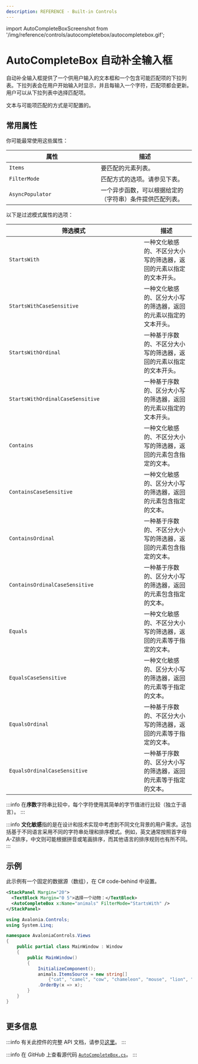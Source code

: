 ```yaml
---
description: REFERENCE - Built-in Controls
---
```


import AutoCompleteBoxScreenshot from '/img/reference/controls/autocompletebox/autocompletebox.gif';

# AutoCompleteBox 自动补全输入框

自动补全输入框提供了一个供用户输入的文本框和一个包含可能匹配项的下拉列表。下拉列表会在用户开始输入时显示，并且每输入一个字符，匹配项都会更新。用户可以从下拉列表中选择匹配项。

文本与可能项匹配的方式是可配置的。

## 常用属性

你可能最常使用这些属性：

<table>
<thead>
<tr><th width="233">属性</th><th>描述</th></tr>
</thead>
<tbody>
<tr><td><code>Items</code></td><td>要匹配的元素列表。</td></tr>
<tr><td><code>FilterMode</code></td><td>匹配方式的选项。请参见下表。</td></tr>
<tr><td><code>AsyncPopulator</code></td><td>一个异步函数，可以根据给定的（字符串）条件提供匹配列表。</td></tr>
</tbody>
</table>

以下是过滤模式属性的选项：

<table>
<thead>
<tr><th width="350">筛选模式</th><th>描述</th></tr>
</thead>
<tbody>
<tr><td><code>StartsWith</code></td><td>一种文化敏感的、不区分大小写的筛选器，返回的元素以指定的文本开头。</td></tr>
<tr><td><code>StartsWithCaseSensitive</code></td><td>一种文化敏感的、区分大小写的筛选器，返回的元素以指定的文本开头。</td></tr>
<tr><td><code>StartsWithOrdinal</code></td><td>一种基于序数的、不区分大小写的筛选器，返回的元素以指定的文本开头。</td></tr>
<tr><td><code>StartsWithOrdinalCaseSensitive</code></td><td>一种基于序数的、区分大小写的筛选器，返回的元素以指定的文本开头。</td></tr>
<tr><td><code>Contains</code></td><td>一种文化敏感的、不区分大小写的筛选器，返回的元素包含指定的文本。</td></tr>
<tr><td><code>ContainsCaseSensitive</code></td><td>一种文化敏感的、区分大小写的筛选器，返回的元素包含指定的文本。</td></tr>
<tr><td><code>ContainsOrdinal</code></td><td>一种基于序数的、不区分大小写的筛选器，返回的元素包含指定的文本。</td></tr>
<tr><td><code>ContainsOrdinalCaseSensitive</code></td><td>一种基于序数的、区分大小写的筛选器，返回的元素包含指定的文本。</td></tr>
<tr><td><code>Equals</code></td><td>一种文化敏感的、不区分大小写的筛选器，返回的元素等于指定的文本。</td></tr>
<tr><td><code>EqualsCaseSensitive</code></td><td>一种文化敏感的、区分大小写的筛选器，返回的元素等于指定的文本。</td></tr>
<tr><td><code>EqualsOrdinal</code></td><td>一种基于序数的、不区分大小写的筛选器，返回的元素等于指定的文本。</td></tr>
<tr><td><code>EqualsOrdinalCaseSensitive</code></td><td>一种基于序数的、区分大小写的筛选器，返回的元素等于指定的文本。</td></tr>
</tbody>
</table>


:::info
在**序数**字符串比较中，每个字符使用其简单的字节值进行比较（独立于语言）。
:::

:::info
**文化敏感**指的是在设计和技术实现中考虑到不同文化背景的用户需求。这包括基于不同语言采用不同的字符串处理和排序模式。例如，英文通常按照首字母A-Z排序，中文则可能根据拼音或笔画排序，而其他语言的排序规则也有所不同。
:::


## 示例

此示例有一个固定的数据源（数组），在 C# code-behind 中设置。

```xml
<StackPanel Margin="20">
  <TextBlock Margin="0 5">选择一个动物：</TextBlock>
  <AutoCompleteBox x:Name="animals" FilterMode="StartsWith" />
</StackPanel>
```

```csharp title='C#'
using Avalonia.Controls;
using System.Linq;

namespace AvaloniaControls.Views
{
    public partial class MainWindow : Window
    {
        public MainWindow()
        {
            InitializeComponent();
            animals.ItemsSource = new string[] 
                {"cat", "camel", "cow", "chameleon", "mouse", "lion", "zebra" }
            .OrderBy(x => x);
        }
    }
}
```

<img src={AutoCompleteBoxScreenshot} alt="" />

## 更多信息

:::info
有关此控件的完整 API 文档，请参见[这里](http://reference.avaloniaui.net/api/Avalonia.Controls/AutoCompleteBox/)。
:::

:::info
在 _GitHub_ 上查看源代码 [`AutoCompleteBox.cs`](https://github.com/AvaloniaUI/Avalonia/blob/master/src/Avalonia.Controls/AutoCompleteBox/AutoCompleteBox.cs)。
:::
